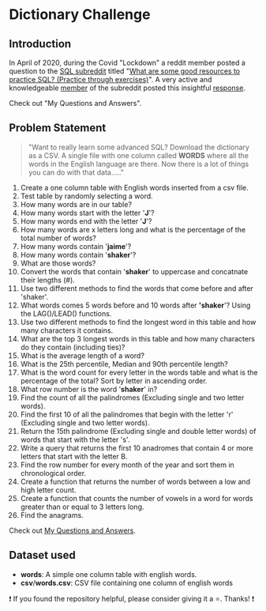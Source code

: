# Dictionary Challenge

## Introduction
In April of 2020, during the Covid "Lockdown" a reddit member posted a question to the  [SQL subreddit](https://www.reddit.com/r/SQL/ "https://www.reddit.com/r/SQL/") titled "[What are some good resources to practice SQL? (Practice through exercises)](https://www.reddit.com/r/SQL/comments/g4ct1l/what_are_some_good_resources_to_practice_sql/ "https://www.reddit.com/r/SQL/comments/g4ct1l/what_are_some_good_resources_to_practice_sql/")".  A very active and knowledgeable [member](https://www.reddit.com/user/stiffupperleg/ "https://www.reddit.com/user/stiffupperleg/") of the subreddit posted this insightful [response](https://github.com/iweld/one_column_sql/blob/main/dictionary_challenge_post.md "Want to really learn some advanced SQL?").

Check out "My Questions and Answers".

## Problem Statement

>"Want to really learn some advanced SQL?  Download the dictionary as a CSV. A single file with one column called **WORDS** where all the words in the English language are there.  Now there is a lot of things you can do with that data....."

1. Create a one column table with English words inserted from a csv file.
2. Test table by randomly selecting a word.
3. How many words are in our table?
4. How many words start with the letter '**J**'?
5. How many words end with the letter '**J**'?
6. How many words are x letters long and what is the percentage of the total number of words?
7. How many words contain '**jaime**'?
8. How many words contain '**shaker**'?
9. What are those words?
10. Convert the words that contain '**shaker**' to uppercase and concatnate their lengths (#).
11. Use two different methods to find the words that come before and after 'shaker'.
12. What words comes 5 words before and 10 words after **'shaker**'? Using the LAG()/LEAD() functions.
13. Use two different methods to find the longest word in this table and how many characters it contains.
14. What are the top 3 longest words in this table and how many characters do they contain (including ties)?
15. What is the average length of a word?
16. What is the 25th percentile, Median and 90th percentile length?
17. What is the word count for every letter in the words table and what is the percentage of the total? Sort by letter in ascending order.
18. What row number is the word '**shaker**' in?
19. Find the count of all the palindromes (Excluding single and two letter words).
20. Find the first 10 of all the palindromes that begin with the letter 'r' (Excluding single and two letter words).
21. Return the 15th palindrome (Excluding single and double letter words) of words that start with the letter 's'.
22. Write a query that returns the first 10 anadromes that contain 4 or more letters that start with the letter B.
23. Find the row number for every month of the year and sort them in chronological order.
24. Create a function that returns the number of words between a low and high letter count.
25. Create a function that counts the number of vowels in a word for words greater than or equal to 3 letters long.
26. Find the anagrams.

Check out [My Questions and Answers](https://github.com/iweld/one_column_sql/blob/main/questions_and_answers.md "My Questions and Answers").

## Dataset used
- <strong>words</strong>: A simple one column table with english words.
- <strong>csv</strong>/<strong>words.csv</strong>: CSV file containing one column of english words

:exclamation: If you found the repository helpful, please consider giving it a :star:. Thanks! :exclamation:
